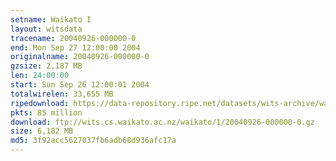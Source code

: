 ```yaml
---
setname: Waikato I
layout: witsdata
tracename: 20040926-000000-0
end: Mon Sep 27 12:00:00 2004
originalname: 20040926-000000-0
gzsize: 2,187 MB
len: 24:00:00
start: Sun Sep 26 12:00:01 2004
totalwirelen: 33,655 MB
ripedownload: https://data-repository.ripe.net/datasets/wits-archive/waikato/1/20040926-000000-0.gz
pkts: 85 million
download: ftp://wits.cs.waikato.ac.nz/waikato/1/20040926-000000-0.gz
size: 6,182 MB
md5: 3f92acc5627037fb6adb68d936afc17a
---
```

